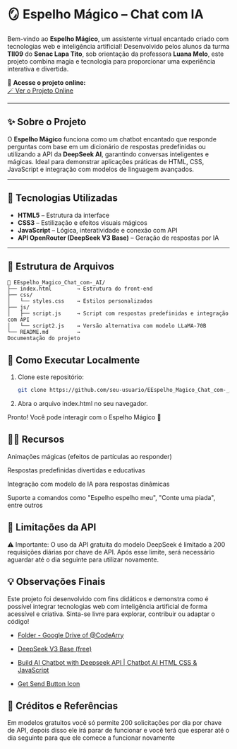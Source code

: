# 🪞 Espelho Mágico – Chat com IA

Bem-vindo ao **Espelho Mágico**, um assistente virtual encantado criado com tecnologias web e inteligência artificial! Desenvolvido pelos alunos da turma **TII09** do **Senac Lapa Tito**, sob orientação da professora **Luana Melo**, este projeto combina magia e tecnologia para proporcionar uma experiência interativa e divertida.

🔗 **Acesse o projeto online:**  
[🪄 Ver o Projeto Online](https://espelhomagicochatcomai.minoruyamanaka.com.br/)

---

## ✨ Sobre o Projeto

O **Espelho Mágico** funciona como um chatbot encantado que responde perguntas com base em um dicionário de respostas predefinidas ou utilizando a API da **DeepSeek AI**, garantindo conversas inteligentes e mágicas. Ideal para demonstrar aplicações práticas de HTML, CSS, JavaScript e integração com modelos de linguagem avançados.

---

## 🧰 Tecnologias Utilizadas

- **HTML5** – Estrutura da interface  
- **CSS3** – Estilização e efeitos visuais mágicos  
- **JavaScript** – Lógica, interatividade e conexão com API  
- **API OpenRouter (DeepSeek V3 Base)** – Geração de respostas por IA  

---

## 📂 Estrutura de Arquivos

````
📁 EEspelho_Magico_Chat_com-_AI/
├── index.html        → Estrutura do front-end
├── css/
│   └── styles.css    → Estilos personalizados
├── js/
│   ├── script.js     → Script com respostas predefinidas e integração com API
│   └── script2.js    → Versão alternativa com modelo LLaMA-70B
└── README.md         → 
Documentação do projeto
````


## 🚀 Como Executar Localmente

1. Clone este repositório:
   ```bash
   git clone https://github.com/seu-usuario/EEspelho_Magico_Chat_com-_AI.git

2. Abra o arquivo index.html no seu navegador.

Pronto! Você pode interagir com o Espelho Mágico 🎉


## 🧙‍♂️ Recursos

Animações mágicas (efeitos de partículas ao responder)

Respostas predefinidas divertidas e educativas

Integração com modelo de IA para respostas dinâmicas

Suporte a comandos como "Espelho espelho meu", "Conte uma piada", entre outros

## 🔐 Limitações da API

⚠️ Importante: O uso da API gratuita do modelo DeepSeek é limitado a 200 requisições diárias por chave de API. Após esse limite, será necessário aguardar até o dia seguinte para utilizar novamente.

## 💡 Observações Finais

Este projeto foi desenvolvido com fins didáticos e demonstra como é possível integrar tecnologias web com inteligência artificial de forma acessível e criativa. Sinta-se livre para explorar, contribuir ou adaptar o código!

- [Folder - Google Drive of @CodeArry](https://drive.google.com/file/d/1JynRISAeGm5chexyqEJdAyoB-Op7HiSn/view?usp=drivesdk)

- [DeepSeek V3 Base (free)](https://openrouter.ai/deepseek/deepseek-v3-base:free)

- [Build AI Chatbot with Deepseek API | Chatbot AI HTML CSS & JavaScript](https://www.youtube.com/watch?v=o20nq174OkQ)

- [Get Send Button Icon](https://boxicons.com/)
  
## 🔗 Créditos e Referências

Em modelos gratuitos você só permite 200 solicitações por dia por chave de API, depois disso ele irá parar de funcionar e você terá que esperar até o dia seguinte para que ele comece a funcionar novamente
